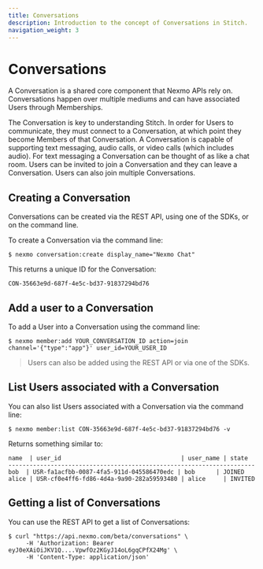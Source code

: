 ```yaml
---
title: Conversations
description: Introduction to the concept of Conversations in Stitch.
navigation_weight: 3
---
```


# Conversations

A Conversation is a shared core component that Nexmo APIs rely on. Conversations happen over multiple mediums and can have associated Users through Memberships.

The Conversation is key to understanding Stitch. In order for Users to communicate, they must connect to a Conversation, at which point they become Members of that Conversation. A Conversation is capable of supporting text messaging, audio calls, or video calls (which includes audio). For text messaging a Conversation can be thought of as like a chat room. Users can be invited to join a Conversation and they can leave a Conversation. Users can also join multiple Conversations.

## Creating a Conversation

Conversations can be created via the REST API, using one of the SDKs, or on the command line.

To create a Conversation via the command line:

``` shell
$ nexmo conversation:create display_name="Nexmo Chat"
```

This returns a unique ID for the Conversation:

```
CON-35663e9d-687f-4e5c-bd37-91837294bd76
```

## Add a user to a Conversation

To add a User into a Conversation using the command line:

``` shell
$ nexmo member:add YOUR_CONVERSATION_ID action=join channel='{"type":"app"}' user_id=YOUR_USER_ID
```

> Users can also be added using the REST API or via one of the SDKs.

## List Users associated with a Conversation

You can also list Users associated with a Conversation via the command line:

``` shell
$ nexmo member:list CON-35663e9d-687f-4e5c-bd37-91837294bd76 -v
```

Returns something similar to:

``` shell
name  | user_id                                  | user_name | state  
----------------------------------------------------------------------
bob  | USR-fa1acfbb-0087-4fa5-911d-045586470edc | bob      | JOINED
alice | USR-cf0e4ff6-fd86-4d4a-9a90-282a59593480 | alice     | INVITED
```

## Getting a list of Conversations

You can use the REST API to get a list of Conversations:

``` shell
$ curl "https://api.nexmo.com/beta/conversations" \
     -H 'Authorization: Bearer eyJ0eXAiOiJKV1Q....VpwfOz2KGyJ14oL6gqCPfX24Mg' \
     -H 'Content-Type: application/json'
```
